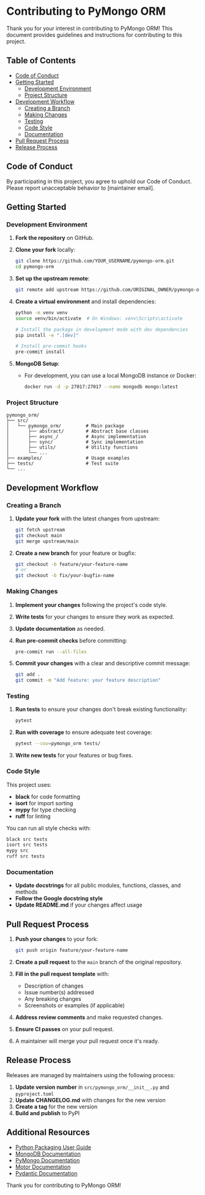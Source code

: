 # Contributing to PyMongo ORM

Thank you for your interest in contributing to PyMongo ORM! This document provides guidelines and instructions for contributing to this project.

## Table of Contents

- [Code of Conduct](#code-of-conduct)
- [Getting Started](#getting-started)
  - [Development Environment](#development-environment)
  - [Project Structure](#project-structure)
- [Development Workflow](#development-workflow)
  - [Creating a Branch](#creating-a-branch)
  - [Making Changes](#making-changes)
  - [Testing](#testing)
  - [Code Style](#code-style)
  - [Documentation](#documentation)
- [Pull Request Process](#pull-request-process)
- [Release Process](#release-process)

## Code of Conduct

By participating in this project, you agree to uphold our Code of Conduct. Please report unacceptable behavior to [maintainer email].

## Getting Started

### Development Environment

1. **Fork the repository** on GitHub.

2. **Clone your fork** locally:

   ```bash
   git clone https://github.com/YOUR_USERNAME/pymongo-orm.git
   cd pymongo-orm
   ```

3. **Set up the upstream remote**:

   ```bash
   git remote add upstream https://github.com/ORIGINAL_OWNER/pymongo-orm.git
   ```

4. **Create a virtual environment** and install dependencies:

   ```bash
   python -m venv venv
   source venv/bin/activate  # On Windows: venv\Scripts\activate

   # Install the package in development mode with dev dependencies
   pip install -e ".[dev]"

   # Install pre-commit hooks
   pre-commit install
   ```

5. **MongoDB Setup**:
   - For development, you can use a local MongoDB instance or Docker:
     ```bash
     docker run -d -p 27017:27017 --name mongodb mongo:latest
     ```

### Project Structure

```
pymongo_orm/
├── src/
│   └── pymongo_orm/         # Main package
│       ├── abstract/        # Abstract base classes
│       ├── async_/          # Async implementation
│       ├── sync/            # Sync implementation
│       ├── utils/           # Utility functions
│       └── ...
├── examples/                # Usage examples
├── tests/                   # Test suite
└── ...
```

## Development Workflow

### Creating a Branch

1. **Update your fork** with the latest changes from upstream:

   ```bash
   git fetch upstream
   git checkout main
   git merge upstream/main
   ```

2. **Create a new branch** for your feature or bugfix:
   ```bash
   git checkout -b feature/your-feature-name
   # or
   git checkout -b fix/your-bugfix-name
   ```

### Making Changes

1. **Implement your changes** following the project's code style.

2. **Write tests** for your changes to ensure they work as expected.

3. **Update documentation** as needed.

4. **Run pre-commit checks** before committing:

   ```bash
   pre-commit run --all-files
   ```

5. **Commit your changes** with a clear and descriptive commit message:
   ```bash
   git add .
   git commit -m "Add feature: your feature description"
   ```

### Testing

1. **Run tests** to ensure your changes don't break existing functionality:

   ```bash
   pytest
   ```

2. **Run with coverage** to ensure adequate test coverage:

   ```bash
   pytest --cov=pymongo_orm tests/
   ```

3. **Write new tests** for your features or bug fixes.

### Code Style

This project uses:

- **black** for code formatting
- **isort** for import sorting
- **mypy** for type checking
- **ruff** for linting

You can run all style checks with:

```bash
black src tests
isort src tests
mypy src
ruff src tests
```

### Documentation

- **Update docstrings** for all public modules, functions, classes, and methods
- **Follow the Google docstring style**
- **Update README.md** if your changes affect usage

## Pull Request Process

1. **Push your changes** to your fork:

   ```bash
   git push origin feature/your-feature-name
   ```

2. **Create a pull request** to the `main` branch of the original repository.

3. **Fill in the pull request template** with:

   - Description of changes
   - Issue number(s) addressed
   - Any breaking changes
   - Screenshots or examples (if applicable)

4. **Address review comments** and make requested changes.

5. **Ensure CI passes** on your pull request.

6. A maintainer will merge your pull request once it's ready.

## Release Process

Releases are managed by maintainers using the following process:

1. **Update version number** in `src/pymongo_orm/__init__.py` and `pyproject.toml`
2. **Update CHANGELOG.md** with changes for the new version
3. **Create a tag** for the new version
4. **Build and publish** to PyPI

## Additional Resources

- [Python Packaging User Guide](https://packaging.python.org/)
- [MongoDB Documentation](https://docs.mongodb.com/)
- [PyMongo Documentation](https://pymongo.readthedocs.io/)
- [Motor Documentation](https://motor.readthedocs.io/)
- [Pydantic Documentation](https://docs.pydantic.dev/)

Thank you for contributing to PyMongo ORM!
